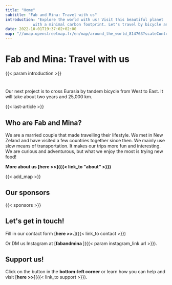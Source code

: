 ```yaml
---
title: "Home"
subtitle: "Fab and Mina: Travel with us"
introduction: "Explore the world with us! Visit this beautiful planet
            with a minimal carbon footprint. Let's travel by bicycle and on foot (and sometimes hitchhiking)."
date: 2022-10-01T19:37:02+02:00
map: "//umap.openstreetmap.fr/en/map/around_the_world_814763?scaleControl=false&miniMap=false&scrollWheelZoom=false&zoomControl=true&allowEdit=false&moreControl=true&searchControl=null&tilelayersControl=null&embedControl=null&datalayersControl=true&onLoadPanel=none&captionBar=false&datalayers=2430338#2/12.6/81.2"
---
```


# Fab and Mina: Travel with us
{{< param introduction >}}

#
Our next project is to cross Eurasia by tandem bicycle from West to East. It will take about two years and 25,000 km.

{{< last-article >}}




## Who are Fab and Mina?
We are a married couple that made travelling their lifestyle. 
We met in New Zeland and have visited a few countries together since then. 
We mainly use slow means of transportation. It makes our trips more fun and interesting.
We are curious and adventurous, but what we enjoy the most is trying new food!

**More about us [here >>]({{< link_to "about" >}})**


{{< add_map >}}

## Our sponsors
{{< sponsors >}}

## Let's get in touch!

Fill in our contact form [**here >>.**]({{< link_to contact >}})


Or DM us Instagram at [**fabandmina <i class="{{< param instagram_link.icon >}}"></i>**]({{< param instagram_link.url >}}).

## Support us!
Click on the button in the **bottom-left corner** or learn how you can help and visit [**here >>**]({{< link_to support >}}).

